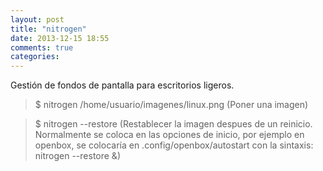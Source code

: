 ```yaml
---
layout: post
title: "nitrogen"
date: 2013-12-15 18:55
comments: true
categories: 
---
```

Gestión de fondos de pantalla para escritorios ligeros.

>$ nitrogen /home/usuario/imagenes/linux.png (Poner una imagen)

>$ nitrogen --restore (Restablecer la imagen despues de un reinicio. Normalmente se coloca en las opciones de inicio, por ejemplo en openbox, se colocaría en .config/openbox/autostart con la sintaxis: nitrogen --restore &)

